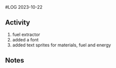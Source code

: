 #LOG
2023-10-22

## Activity
1. fuel extractor
2. added a font
3. added text sprites for materials, fuel and energy

## Notes
